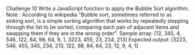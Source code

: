 Challenge 10
Write a JavaScript function to apply the Bubble Sort algorithm.
Note : According to wikipedia "Bubble sort, sometimes referred to as sinking sort, is a simple sorting algorithm that works by repeatedly stepping through the list to be sorted, comparing each pair of adjacent items and swapping them if they are in the wrong order".
Sample array: [12, 345, 4, 546, 122, 84, 98, 64, 9, 1, 3223, 455, 23, 234, 213]
Expected output: [3223, 546, 455, 345, 234, 213, 122, 98, 84, 64, 23, 12, 9, 4, 1]